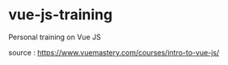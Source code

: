 # vue-js-training
Personal training on Vue JS

source : https://www.vuemastery.com/courses/intro-to-vue-js/
